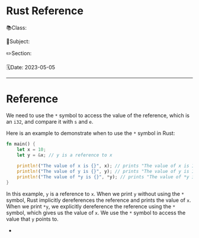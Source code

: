 # Rust Reference

📚Class: 

📘Subject: <a href="https://github.com/lamula21/cheat-sheets/blob/main/"></a>

✏️Section: 

🗓️Date: 2023-05-05

---

# Reference

We need to use the `*` symbol to access the value of the reference, which is an `i32`, and compare it with `s` and `e`.

Here is an example to demonstrate when to use the `*` symbol in Rust:
```rust
fn main() {
    let x = 10;
    let y = &x; // y is a reference to x
    
    println!("The value of x is {}", x); // prints "The value of x is 10"
    println!("The value of y is {}", y); // prints "The value of y is 10" (dereferencing happens implicitly here)
    println!("The value of *y is {}", *y); // prints "The value of *y is 10" (dereferencing explicitly using * operator)
}

```

In this example, `y` is a reference to `x`. When we print `y` without using the `*` symbol, Rust implicitly dereferences the reference and prints the value of `x`. When we print `*y`, we explicitly dereference the reference using the `*` symbol, which gives us the value of `x`. We use the `*` symbol to access the value that `y` points to.

-